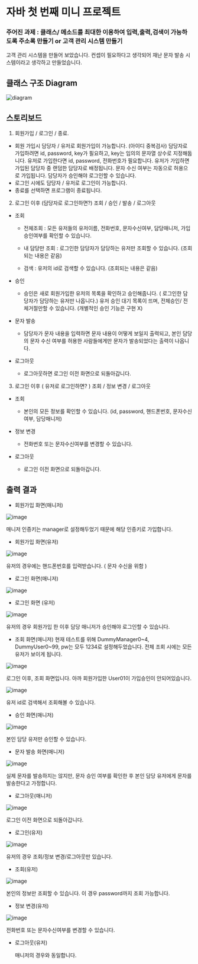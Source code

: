 # 자바 첫 번째 미니 프로젝트
### 주어진 과제 : 클래스/ 메소드를 최대한 이용하여 입력,출력,검색이 가능하도록 주소록 만들기 or 고객 관리 시스템 만들기

고객 관리 시스템을 만들어 보았습니다. 컨셉이 필요하다고 생각되어 재난 문자 발송 시스템이라고 생각하고 만들었습니다.

## 클래스 구조 Diagram

![diagram](https://user-images.githubusercontent.com/24910571/199403987-d87950db-59a9-4d19-b99a-b2b545c848bb.png)


## 스토리보드

1. 회원가입 / 로그인 / 종료.

  + 회원 가입시 담당자 / 유저로 회원가입이 가능합니다. (아이디 중복검사) 담당자로 가입하려면 id, password, key가 필요하고, key는 임의의 문자열 상수로 지정해둡니다. 유저로 가입한다면 id, password, 전화번호가 필요합니다. 유저가 가입하면 가입된 담당자 중 랜덤한 담당자로 배정됩니다. 문자 수신 여부는 자동으로 허용으로 가입됩니다. 담당자가 승인해야 로그인할 수 있습니다.
  + 로그인 시에도 담당자 / 유저로 로그인이 가능합니다. 
  + 종료를 선택하면 프로그램이 종료됩니다.


2. 로그인 이후 (담당자로 로그인하면?)  조회 / 승인 / 발송 / 로그아웃

  + 조회

      + 전체조회  : 모든 유저들의 유저이름, 전화번호, 문자수신여부, 담당매니저, 가입승인여부를 확인할 수 있습니다.

      + 내 담당만 조회 : 로그인한 담당자가 담당하는 유저만 조회할 수 있습니다. (조회되는 내용은 같음)

      + 검색 : 유저의 id로 검색할 수 있습니다. (조회되는 내용은 같음)

  + 승인

    + 승인은 새로 회원가입한 유저의 목록을 확인하고 승인해줍니다. ( 로그인한 담당자가 담당하는 유저만 나옵니다.) 유저 승인 대기 목록이 뜨며, 전체승인/ 전체거절만할 수 있습니다. (개별적인 승인 기능은 구현 X)

  + 문자 발송

    + 담당자가 문자 내용을 입력하면 문자 내용이 어떻게 보일지 출력되고, 본인 담당의 문자 수신 여부를 허용한 사람들에게만 문자가 발송되었다는 출력이 나옵니다.

  + 로그아웃

    + 로그아웃하면 로그인 이전 화면으로 되돌아갑니다.



3.  로그인 이후 ( 유저로 로그인하면? ) 조회 / 정보 변경 / 로그아웃

  + 조회

    + 본인의 모든 정보를 확인할 수 있습니다. (id, password, 핸드폰번호, 문자수신여부, 담당매니저)

  + 정보 변경

    + 전화번호 또는 문자수신여부를 변경할 수 있습니다.

  + 로그아웃

    + 로그인 이전 화면으로 되돌아갑니다.

## 출력 결과

+ 회원가입 화면(매니저)

![image](https://user-images.githubusercontent.com/24910571/199405174-34feb008-82e4-40d2-b3b1-189c4db8eade.png)

매니저 인증키는 manager로 설정해두었기 때문에 해당 인증키로 가입합니다.

+ 회원가입 화면(유저)

![image](https://user-images.githubusercontent.com/24910571/199405347-80333c89-13c1-477b-9afb-ebb891a26567.png)

유저의 경우에는 핸드폰번호를 입력받습니다. ( 문자 수신을 위함 )

+ 로그인 화면(매니저)

![image](https://user-images.githubusercontent.com/24910571/199405566-1335bc1c-b58b-4af4-90b3-a3403b6836ea.png)

+ 로그인 화면 (유저)

![image](https://user-images.githubusercontent.com/24910571/199405888-00c6fe77-155e-4bc9-bef4-883ab6e3c1bd.png)

유저의 경우 회원가입 한 이후 담당 매니저가 승인해야 로그인할 수 있습니다.


+ 조회 화면(매니저)
  현재 테스트를 위해 DummyManager0~4, DummyUser0~99, pw는 모두 1234로 설정해두었습니다.
  전체 조회 시에는 모든 유저가 보이게 됩니다.
 
![image](https://user-images.githubusercontent.com/24910571/199406153-c2d5ffb7-d4f5-41e8-ad52-cbb78bfdb699.png)
  
  로그인 이후, 조회 화면입니다. 아까 회원가입한 User01이 가입승인이 안되어있습니다.

![image](https://user-images.githubusercontent.com/24910571/199406385-76be403c-a1b8-430e-a6d4-4c03810e42cf.png)
  
  유저 id로 검색해서 조회해볼 수 있습니다.
  
+ 승인 화면(매니저)
 
![image](https://user-images.githubusercontent.com/24910571/199406292-101eb53c-40a4-44fc-9e9c-2fcc08ace7f2.png)
  
  본인 담당 유저만 승인할 수 있습니다.

+ 문자 발송 화면(매니저)
  
![image](https://user-images.githubusercontent.com/24910571/199406582-7cd6a022-cafb-4c7f-b1c2-209668b66e3a.png)
  
  실제 문자를 발송하지는 않지만, 문자 승인 여부를 확인한 후 본인 담당 유저에게 문자를 발송한다고 가정합니다.
  
+ 로그아웃(매니저)
 
![image](https://user-images.githubusercontent.com/24910571/199406649-e66b635b-fa47-4ab9-99fc-9766fbdd8fb4.png)
  
  로그인 이전 화면으로 되돌아갑니다.

+ 로그인(유저)
 
![image](https://user-images.githubusercontent.com/24910571/199406838-952376f4-1983-4af7-b50c-5f9d78f7c025.png)
  
  유저의 경우 조회/정보 변경/로그아웃만 있습니다.
  
+ 조회(유저)
 
![image](https://user-images.githubusercontent.com/24910571/199406912-d15dad5c-b43b-4a92-9dc5-643ce6d37794.png)
  
  본인의 정보만 조회할 수 있습니다. 이 경우 password까지 조회 가능합니다.

+ 정보 변경(유저)
 
![image](https://user-images.githubusercontent.com/24910571/199407014-a9537e06-8c88-470e-9365-036b8085431c.png)
  
  전화번호 또는 문자수신여부를 변경할 수 있습니다.
  
+ 로그아웃(유저)
  
  매니저의 경우와 동일합니다.




